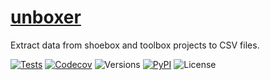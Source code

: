 # [unboxer](https://fl.mt/unboxer/)

Extract data from shoebox and toolbox projects to CSV files.

[![Tests](https://img.shields.io/github/actions/workflow/status/fmatter/unboxer/test.yml?label=tests&branch=main)](https://github.com/fmatter/unboxer/actions/workflows/tests.yml)
[![Codecov](https://img.shields.io/codecov/c/github/fmatter/unboxer)](https://app.codecov.io/gh/fmatter/unboxer/)
![Versions](https://img.shields.io/pypi/pyversions/unboxer)
[![PyPI](https://img.shields.io/pypi/v/unboxer.svg)](https://pypi.org/project/unboxer)
![License](https://img.shields.io/github/license/fmatter/unboxer)